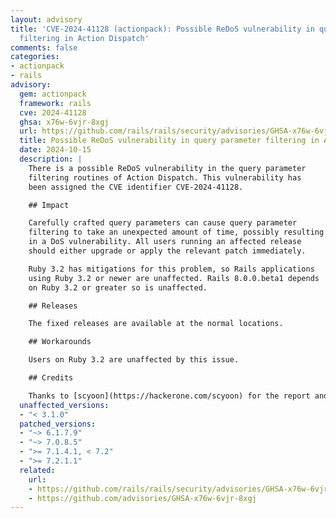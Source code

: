 ```yaml
---
layout: advisory
title: 'CVE-2024-41128 (actionpack): Possible ReDoS vulnerability in query parameter
  filtering in Action Dispatch'
comments: false
categories:
- actionpack
- rails
advisory:
  gem: actionpack
  framework: rails
  cve: 2024-41128
  ghsa: x76w-6vjr-8xgj
  url: https://github.com/rails/rails/security/advisories/GHSA-x76w-6vjr-8xgj
  title: Possible ReDoS vulnerability in query parameter filtering in Action Dispatch
  date: 2024-10-15
  description: |
    There is a possible ReDoS vulnerability in the query parameter
    filtering routines of Action Dispatch. This vulnerability has
    been assigned the CVE identifier CVE-2024-41128.

    ## Impact

    Carefully crafted query parameters can cause query parameter
    filtering to take an unexpected amount of time, possibly resulting
    in a DoS vulnerability. All users running an affected release
    should either upgrade or apply the relevant patch immediately.

    Ruby 3.2 has mitigations for this problem, so Rails applications
    using Ruby 3.2 or newer are unaffected. Rails 8.0.0.beta1 depends
    on Ruby 3.2 or greater so is unaffected.

    ## Releases

    The fixed releases are available at the normal locations.

    ## Workarounds

    Users on Ruby 3.2 are unaffected by this issue.

    ## Credits

    Thanks to [scyoon](https://hackerone.com/scyoon) for the report and patches!
  unaffected_versions:
  - "< 3.1.0"
  patched_versions:
  - "~> 6.1.7.9"
  - "~> 7.0.8.5"
  - ">= 7.1.4.1, < 7.2"
  - ">= 7.2.1.1"
  related:
    url:
    - https://github.com/rails/rails/security/advisories/GHSA-x76w-6vjr-8xgj
    - https://github.com/advisories/GHSA-x76w-6vjr-8xgj
---
```

